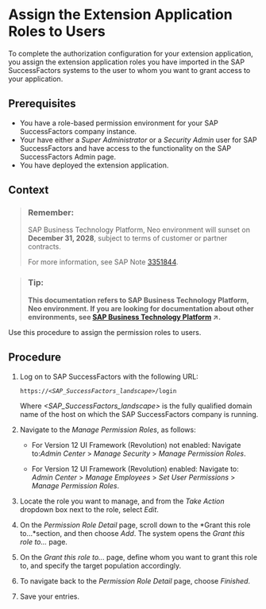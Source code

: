 <!-- loiod838fff69c8e4c1ab7e84ed2794f2b1e -->

# Assign the Extension Application Roles to Users

To complete the authorization configuration for your extension application, you assign the extension application roles you have imported in the SAP SuccessFactors systems to the user to whom you want to grant access to your application.



## Prerequisites

-   You have a role-based permission environment for your SAP SuccessFactors company instance.
-   Your have either a *Super Administrator* or a *Security Admin* user for SAP SuccessFactors and have access to the functionality on the SAP SuccessFactors Admin page.
-   You have deployed the extension application.



## Context

> ### Remember:  
> SAP Business Technology Platform, Neo environment will sunset on **December 31, 2028**, subject to terms of customer or partner contracts.
> 
> For more information, see SAP Note [3351844](https://me.sap.com/notes/3351844).

> ### Tip:  
> **This documentation refers to SAP Business Technology Platform, Neo environment. If you are looking for documentation about other environments, see [SAP Business Technology Platform](https://help.sap.com/viewer/65de2977205c403bbc107264b8eccf4b/Cloud/en-US/6a2c1ab5a31b4ed9a2ce17a5329e1dd8.html "SAP Business Technology Platform (SAP BTP) is an integrated offering comprised of the following technology portfolios: application development; process automation; integration; data, analytics, and enterprise planning; artificial intelligence. The platform offers users the ability to turn data into business value, compose end-to-end business processes, connect entire IT landscapes, and personalize, build and extend SAP applications. This reduces the overall total cost of ownership maintaining SAP landscapes and third-party software across end-to-end business processes.") :arrow_upper_right:.**

Use this procedure to assign the permission roles to users.



<a name="loiod838fff69c8e4c1ab7e84ed2794f2b1e__steps_vth_y2g_dq"/>

## Procedure

1.  Log on to SAP SuccessFactors with the following URL:

    <code>https://<i class="varname">&lt;SAP_SuccessFactors_landscape&gt;</i>/login</code>

    Where *<SAP\_SuccessFactors\_landscape\>* is the fully qualified domain name of the host on which the SAP SuccessFactors company is running.

2.  Navigate to the *Manage Permission Roles*, as follows:

    -   For Version 12 UI Framework \(Revolution\) not enabled: Navigate to:*Admin Center* \> *Manage Security* \> *Manage Permission Roles*.

    -   For Version 12 UI Framework \(Revolution\) enabled: Navigate to: *Admin Center* \> *Manage Employees* \> *Set User Permissions* \> *Manage Permission Roles*.

3.  Locate the role you want to manage, and from the *Take Action* dropdown box next to the role, select *Edit*.

4.  On the *Permission Role Detail* page, scroll down to the *Grant this role to...*section, and then choose *Add*. The system opens the *Grant this role to...* page.

5.  On the *Grant this role to...* page, define whom you want to grant this role to, and specify the target population accordingly.

6.  To navigate back to the *Permission Role Detail* page, choose *Finished*.

7.  Save your entries.


